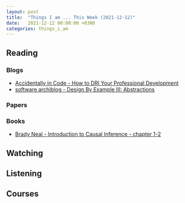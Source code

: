 ```yaml
---
layout: post
title:  "Things I am ... This Week (2021-12-12)"
date:   2021-12-12 00:00:00 +0300
categories: things_i_am
---
```


## Reading

### Blogs

- [Accidentally in Code - How to DRI Your Professional Development][cate1]
- [software archiblog - Design By Example III: Abstractions][sa1]

### Papers

### Books

- [Brady Neal - Introduction to Causal Inference - chapter 1-2][bn1]

## Watching

## Listening

## Courses

[bn1]:https://www.bradyneal.com/Introduction_to_Causal_Inference-Dec17_2020-Neal.pdf
[cate1]:https://cate.blog/2021/11/15/how-to-dri-your-professional-development/
[sa1]:https://softwarearchiblog.com/2021/11/design-by-example-iii-abstractions.html
